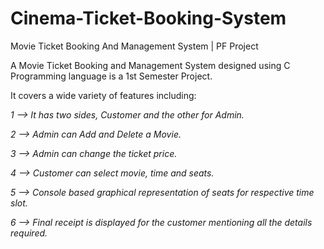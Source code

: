 # Cinema-Ticket-Booking-System
Movie Ticket Booking And Management System | PF Project


A Movie Ticket Booking and Management System designed using C Programming language is a 1st Semester Project.


It covers a wide variety of features including:

*1 --> It has two sides, Customer and the other for Admin.*

*2 --> Admin can Add and Delete a Movie.*

*3 --> Admin can change the ticket price.* 

*4 --> Customer can select movie, time and seats.*

*5 --> Console based graphical representation of seats for respective time slot.*

*6 --> Final receipt is displayed for the customer mentioning  all the details required.*

